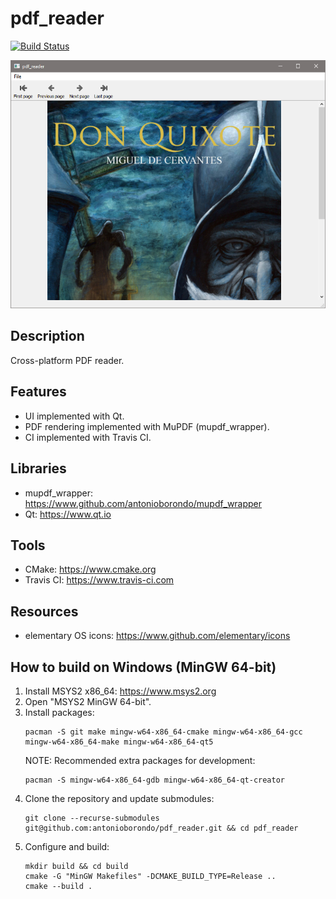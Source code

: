 # pdf_reader
[![Build Status](https://travis-ci.com/antonioborondo/pdf_reader.svg?branch=master)](https://travis-ci.com/antonioborondo/pdf_reader)

![Screenshot](screenshot.png?raw=true)

## Description
Cross-platform PDF reader.

## Features
- UI implemented with Qt.
- PDF rendering implemented with MuPDF (mupdf_wrapper).
- CI implemented with Travis CI.

## Libraries
- mupdf_wrapper: https://www.github.com/antonioborondo/mupdf_wrapper
- Qt: https://www.qt.io

## Tools
- CMake: https://www.cmake.org
- Travis CI: https://www.travis-ci.com

## Resources
- elementary OS icons: https://www.github.com/elementary/icons

## How to build on Windows (MinGW 64-bit)
1. Install MSYS2 x86_64: https://www.msys2.org
1. Open "MSYS2 MinGW 64-bit".
1. Install packages:
    ```
    pacman -S git make mingw-w64-x86_64-cmake mingw-w64-x86_64-gcc mingw-w64-x86_64-make mingw-w64-x86_64-qt5
    ```
    NOTE: Recommended extra packages for development:
    ```
    pacman -S mingw-w64-x86_64-gdb mingw-w64-x86_64-qt-creator
    ```
1. Clone the repository and update submodules:
    ```
    git clone --recurse-submodules git@github.com:antonioborondo/pdf_reader.git && cd pdf_reader
    ```
1. Configure and build:
    ```
    mkdir build && cd build
    cmake -G "MinGW Makefiles" -DCMAKE_BUILD_TYPE=Release ..
    cmake --build .
    ```
